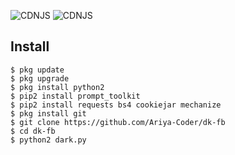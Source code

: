 ![CDNJS](https://img.shields.io/badge/python-3.8.0-lightgrey) ![CDNJS](https://img.shields.io/badge/coded-Zen%20Gans-orange)
## Install
```
$ pkg update
$ pkg upgrade
$ pkg install python2
$ pip2 install prompt_toolkit
$ pip2 install requests bs4 cookiejar mechanize
$ pkg install git
$ git clone https://github.com/Ariya-Coder/dk-fb
$ cd dk-fb
$ python2 dark.py
```
